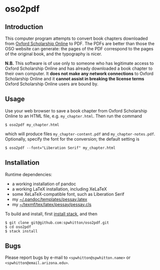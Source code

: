 # oso2pdf

## Introduction

This computer program attempts to convert book chapters downloaded
from [Oxford Scholarship Online](http://www.oxfordscholarship.com/) to
PDF.  The PDFs are better than those the OSO website can generate: the
pages of the PDF correspond to the pages of the original book, and the
typography is nicer.

**N.B.** This software is of use only to someone who has legitimate
access to Oxford Scholarship Online and has already downloaded a book
chapter to their own computer.  It **does not make any network
connections** to Oxford Scholarship Online and it **cannot assist in
breaking the license terms** Oxford Scholarship Online users are bound
by.

## Usage

Use your web browser to save a book chapter from Oxford Scholarship
Online to an HTML file, e.g. `my_chapter.html`.  Then run the command

    $ oso2pdf my_chapter.html

which will produce files `my_chapter-content.pdf` and
`my_chapter-notes.pdf`.  Optionally, specify the font for the
conversion; the default setting is

    $ oso2pdf --font="Liberation Serif" my_chapter.html

## Installation

Runtime dependencies:

- a working installation of pandoc
- a working LaTeX installation, including XeLaTeX
- some XeLaTeX-compatible font, such as Liberation Serif
- my
  [~/.pandoc/templates/pessay.latex](https://github.com/spwhitton/dotfiles/blob/master/.pandoc/templates/pessay.latex)
- my [~/texmf/tex/latex/pessay/pessay.cls](https://github.com/spwhitton/dotfiles/blob/master/texmf/tex/latex/pessay/pessay.cls)

To build and install, first
[install stack](https://github.com/commercialhaskell/stack), and then

    $ git clone git@github.com:spwhitton/oso2pdf.git
    $ cd oso2pdf
    $ stack install

## Bugs

Please report bugs by e-mail to `<spwhitton@spwhitton.name>` or
`<spwhitton@email.arizona.edu>`.
